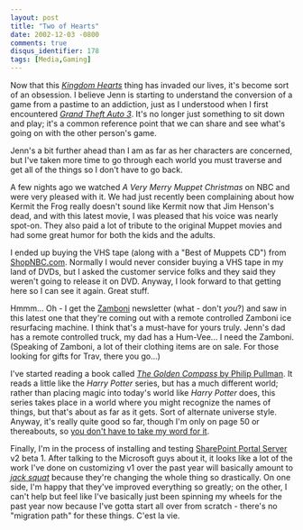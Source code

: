 ```yaml
---
layout: post
title: "Two of Hearts"
date: 2002-12-03 -0800
comments: true
disqus_identifier: 178
tags: [Media,Gaming]
---
```

Now that this [*Kingdom
Hearts*](http://www.amazon.com/exec/obidos/ASIN/B000066TS5/mhsvortex)
thing has invaded our lives, it's become sort of an obsession. I believe
Jenn is starting to understand the conversion of a game from a pastime
to an addiction, just as I understood when I first encountered [*Grand
Theft Auto 3*](http://www.rockstargames.com/grandtheftauto3/). It's no
longer just something to sit down and play; it's a common reference
point that we can share and see what's going on with the other person's
game.
 
 Jenn's a bit further ahead than I am as far as her characters are
concerned, but I've taken more time to go through each world you must
traverse and get all of the things so I don't have to go back.
 
 A few nights ago we watched *A Very Merry Muppet Christmas* on NBC and
were very pleased with it. We had just recently been complaining about
how Kermit the Frog really doesn't sound like Kermit now that Jim
Henson's dead, and with this latest movie, I was pleased that his voice
was nearly spot-on. They also paid a lot of tribute to the original
Muppet movies and had some great humor for both the kids and the
adults.
 
 I ended up buying the VHS tape (along with a "Best of Muppets CD") from
[ShopNBC.com](http://www.shopnbc.com/famdetail.asp?familyid=N60242&track=-15001&storenum=2).
Normally I would never consider buying a VHS tape in my land of DVDs,
but I asked the customer service folks and they said they weren't going
to release it on DVD. Anyway, I look forward to that getting here so I
can see it again. Great stuff.
 
 Hmmm... Oh - I get the [Zamboni](http://www.zamboni.com) newsletter
(what - don't *you*?) and saw in this latest one that they're coming out
with a remote controlled Zamboni ice resurfacing machine. I think that's
a must-have for yours truly. Jenn's dad has a remote controlled truck,
my dad has a Hum-Vee... I need the Zamboni. (Speaking of Zamboni, a lot
of their clothing items are on sale. For those looking for gifts for
Trav, there you go...)
 
 I've started reading a book called [*The Golden Compass* by Philip
Pullman](http://www.amazon.com/exec/obidos/ASIN/0345413350/mhsvortex).
It reads a little like the *Harry Potter* series, but has a much
different world; rather than placing magic into today's world like
*Harry Potter* does, this series takes place in a world where you might
recognize the names of things, but that's about as far as it gets. Sort
of alternate universe style. Anyway, it's really quite good so far,
though I'm only on page 50 or thereabouts, so [you don't have to take my
word for it](http://gpn.unl.edu/rainbow/).
 
 Finally, I'm in the process of installing and testing [SharePoint
Portal Server](http://www.microsoft.com/sharepoint/portalserver.asp) v2
beta 1. After talking to the Microsoft guys about it, it looks like a
lot of the work I've done on customizing v1 over the past year will
basically amount to [*jack
squat*](http://snltranscripts.jt.org/92/92smattfoley.phtml) because
they're changing the whole thing so drastically. On one side, I'm happy
that they've improved everything so greatly; on the other, I can't help
but feel like I've basically just been spinning my wheels for the past
year now because I've gotta start all over from scratch - there's no
"migration path" for these things. C'est la vie.
